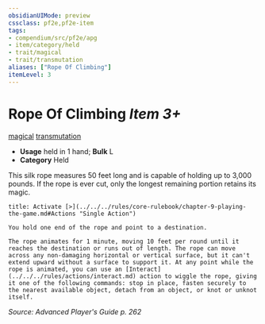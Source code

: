 ```yaml
---
obsidianUIMode: preview
cssclass: pf2e,pf2e-item
tags:
- compendium/src/pf2e/apg
- item/category/held
- trait/magical
- trait/transmutation
aliases: ["Rope Of Climbing"]
itemLevel: 3
---
```

# Rope Of Climbing *Item 3+*  
[magical](../../../rules/traits/magical.md)  [transmutation](../../../rules/traits/transmutation.md)  

- **Usage** held in 1 hand; **Bulk** L
- **Category** Held

This silk rope measures 50 feet long and is capable of holding up to 3,000 pounds. If the rope is ever cut, only the longest remaining portion retains its magic.

```ad-embed-ability
title: Activate [>](../../../rules/core-rulebook/chapter-9-playing-the-game.md#Actions "Single Action")

You hold one end of the rope and point to a destination.

The rope animates for 1 minute, moving 10 feet per round until it reaches the destination or runs out of length. The rope can move across any non-damaging horizontal or vertical surface, but it can't extend upward without a surface to support it. At any point while the rope is animated, you can use an [Interact](../../../rules/actions/interact.md) action to wiggle the rope, giving it one of the following commands: stop in place, fasten securely to the nearest available object, detach from an object, or knot or unknot itself.
```

*Source: Advanced Player's Guide p. 262*
